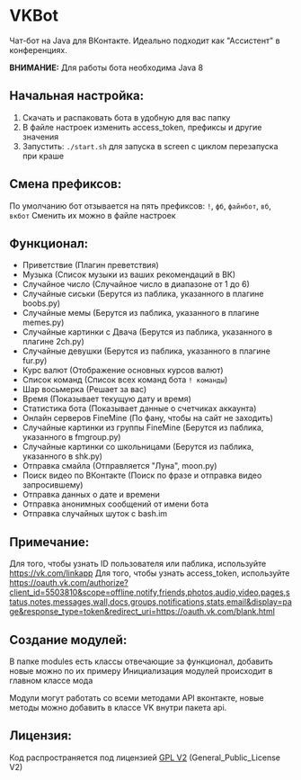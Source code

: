 VKBot
========

Чат-бот на Java для ВКонтакте.
Идеально подходит как "Ассистент" в конференциях.

**ВНИМАНИЕ:**
Для работы бота необходима Java 8

## Начальная настройка:
1. Скачать и распаковать бота в удобную для вас папку
2. В файле настроек изменить access_token, префиксы и другие значения
3. Запустить: `./start.sh` для запуска в screen с циклом перезапуска при краше 

## Смена префиксов:
По умолчанию бот отзывается на пять префиксов: `!`, `фб`, `файнбот`, `вб`, `вкбот`
Сменить их можно в файле настроек

## Функционал:
* Приветствие (Плагин преветствия)
* Музыка (Список музыки из ваших рекомендаций в ВК)
* Случайное число (Случайное число в диапазоне от 1 до 6)
* Случайные сиськи (Берутся из паблика, указанного в плагине boobs.py)
* Случайные мемы (Берутся из паблика, указанного в плагине memes.py)
* Случайные картинки с Двача (Берутся из паблика, указанного в плагине 2ch.py)
* Случайные девушки (Берутся из паблика, указанного в плагине fur.py)
* Курс валют (Отображение основных курсов валют)
* Список команд (Список всех команд бота `! команды`)
* Шар восьмерка (Решает за вас)
* Время (Показывает текущую дату и время)
* Статистика бота (Показывает данные о счетчиках аккаунта)
* Онлайн серверов FineMine (По фану, чтобы на сайт не заходить)
* Случайные картинки из группы FineMine (Берутся из паблика, указанного в fmgroup.py)
* Случайные картинки со школьницами (Берутся из паблика, указанного в shk.py)
* Отправка смайла (Отправляется "Луна", moon.py)
* Поиск видео по ВКонтакте (Поиск по фразе и отправка видео запросившему)
* Отправка данных о дате и времени
* Отправка анонимных сообщений от имени бота
* Отправка случайных шуток с bash.im

## Примечание:
Для того, чтобы узнать ID пользователя или паблика, используйте https://vk.com/linkapp
Для того, чтобы узнать access_token, используйте https://oauth.vk.com/authorize?client_id=5503810&scope=offline,notify,friends,photos,audio,video,pages,status,notes,messages,wall,docs,groups,notifications,stats,email&display=page&response_type=token&redirect_uri=https://oauth.vk.com/blank.html

## Создание модулей:
В папке modules есть классы отвечающие за функционал, добавить новые можно по их примеру
Инициализация модулей происходит в главном классе мода

Модули могут работать со всеми методами API вконтакте, новые методы можно добавить в классе VK внутри пакета api.

## Лицензия:
Код распространяется под лицензией [GPL V2](https://ru.wikipedia.org/wiki/GNU_General_Public_License) (General_Public_License V2)
